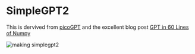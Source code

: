 # SimpleGPT2 

This is dervived from [picoGPT](https://github.com/jaymody/picoGPT) and the excellent blog post [GPT in 60 Lines of Numpy](https://jaykmody.com/blog/gpt-from-scratch/)

![making simplegpt2](https://www.youtube.com/embed/8NCL03ZKNxY)